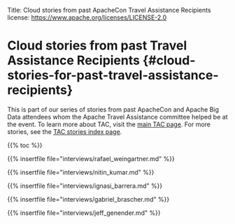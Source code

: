 Title:     Cloud stories from past ApacheCon Travel Assistance Recipients
license: https://www.apache.org/licenses/LICENSE-2.0

<style type="text/css">strong  { color: #303284; font-size: 140%; }</style>

# Cloud stories from past Travel Assistance Recipients {#cloud-stories-for-past-travel-assistance-recipients}

This is part of our series of stories from past ApacheCon and
Apache Big Data attendees whom the Apache Travel
Assistance committee helped be at the event. To learn more about
TAC, visit the [main TAC page](/). For more stories,
see the [TAC stories index page](/stories).

{{% toc %}}

{{% insertfile  file="interviews/rafael_weingartner.md" %}}

{{% insertfile  file="interviews/nitin_kumar.md" %}}

{{% insertfile  file="interviews/ignasi_barrera.md" %}}

{{% insertfile  file="interviews/gabriel_brascher.md" %}}

{{% insertfile  file="interviews/jeff_genender.md" %}}

